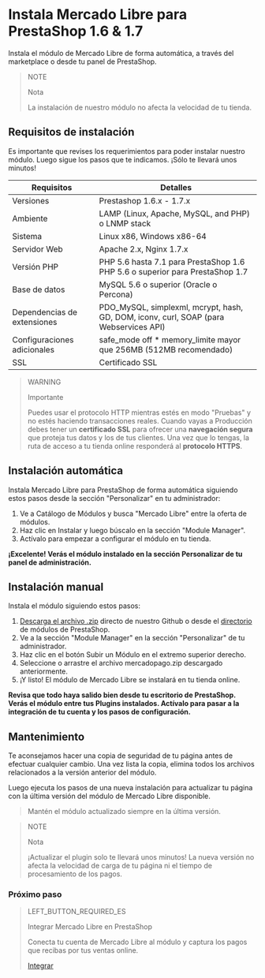 # Instala Mercado Libre para PrestaShop 1.6 & 1.7


Instala el módulo de Mercado Libre de forma automática, a través del marketplace o desde tu panel de PrestaShop. 

> NOTE
>
> Nota
>
> La instalación de nuestro módulo no afecta la velocidad de tu tienda.

## Requisitos de instalación

Es importante que revises los requerimientos para poder instalar nuestro módulo. Luego sigue los pasos que te indicamos. ¡Sólo te llevará unos minutos!

| Requisitos | Detalles |
| --- | --- |
| Versiones | Prestashop 1.6.x - 1.7.x |
| Ambiente | LAMP (Linux, Apache, MySQL, and PHP) o LNMP stack |
| Sistema | Linux x86, Windows x86-64 |
| Servidor Web | Apache 2.x, Nginx 1.7.x |
| Versión PHP | PHP 5.6 hasta 7.1 para PrestaShop 1.6 <br> PHP 5.6 o superior para PrestaShop 1.7 |
| Base de datos | MySQL 5.6 o superior (Oracle o Percona) |
| Dependencias de extensiones | PDO_MySQL, simplexml, mcrypt, hash, GD, DOM, iconv, curl, SOAP (para Webservices API) |
| Configuraciones adicionales | safe_mode off * memory_limite mayor que 256MB (512MB recomendado) |
| SSL | Certificado SSL |

> WARNING
>
> Importante
>
> Puedes usar el protocolo HTTP mientras estés en modo "Pruebas" y no estés haciendo transacciones reales. Cuando vayas a Producción debes tener un **certificado SSL** para ofrecer una **navegación segura** que proteja tus datos y los de tus clientes. Una vez que lo tengas, la ruta de acceso a tu tienda online responderá al **protocolo HTTPS**.

## Instalación automática

Instala Mercado Libre para PrestaShop de forma automática siguiendo estos pasos desde la sección "Personalizar" en tu administrador:

1. Ve a Catálogo de Módulos y busca "Mercado Libre" entre la oferta de módulos.
2. Haz clic en Instalar y luego búscalo en la sección "Module Manager". 
3. Actívalo para empezar a configurar el módulo en tu tienda.

**¡Excelente! Verás el módulo instalado en la sección Personalizar de tu panel de administración.**

## Instalación manual

Instala el módulo siguiendo estos pasos:

1. [Descarga el archivo .zip](https://github.com/mercadopago/cart-prestashop-7/raw/master/mercadopago.zip) directo de nuestro Github o desde el [directorio](https://addons.prestashop.com/es/pago-tarjeta-carteras-digitales/23962-mercado-pago.html) de módulos de PrestaShop.
2. Ve a la sección "Module Manager" en la sección "Personalizar" de tu administrador.
3. Haz clic en el botón Subir un Módulo en el extremo superior derecho.
4. Seleccione o arrastre el archivo mercadopago.zip descargado anteriormente.
5. ¡Y listo! El módulo de Mercado Libre se instalará en tu tienda online.

**Revisa que todo haya salido bien desde tu escritorio de PrestaShop. Verás el módulo entre tus Plugins instalados. Actívalo para pasar a la integración de tu cuenta y los pasos de configuración.**

## Mantenimiento

Te aconsejamos hacer una copia de seguridad de tu página antes de efectuar cualquier cambio. Una vez lista la copia, elimina todos los archivos relacionados a la versión anterior del módulo. 

Luego ejecuta los pasos de una nueva instalación para actualizar tu página con la última versión del módulo de Mercado Libre disponible. 

> Mantén el módulo actualizado siempre en la última versión. 

<span></span>

> NOTE
>
> Nota
>
> ¡Actualizar el plugin solo te llevará unos minutos! La nueva versión no afecta la velocidad de carga de tu página ni el tiempo de procesamiento de los pagos.

### Próximo paso

> LEFT_BUTTON_REQUIRED_ES
>
> Integrar Mercado Libre en PrestaShop
>
> Conecta tu cuenta de Mercado Libre al módulo y captura los pagos que recibas por tus ventas online.
>
> 
> [Integrar](https://www.mercadopago[FAKER][URL][DOMAIN]/developers/es/guides/plugins/prestashop/integration)
